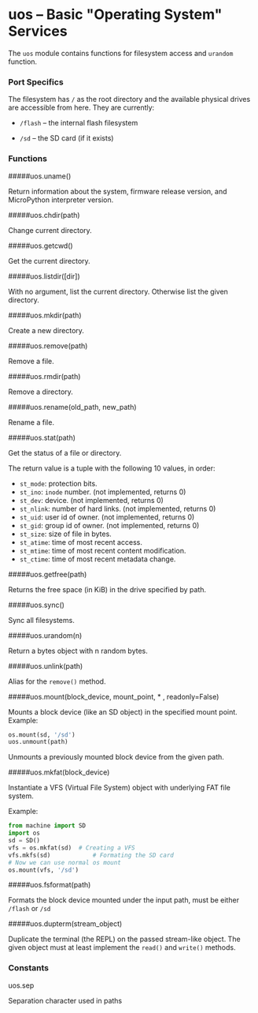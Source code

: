 # uos – Basic "Operating System" Services
The `uos` module contains functions for filesystem access and `urandom` function.

### Port Specifics
The filesystem has `/` as the root directory and the available physical drives are accessible from here. They are currently:

- `/flash` – the internal flash filesystem

- `/sd` – the SD card (if it exists)

### Functions

#####<function>uos.uname()</function>

Return information about the system, firmware release version, and MicroPython interpreter version.

#####<function>uos.chdir(path)</function>

Change current directory.

#####<function>uos.getcwd()</function>

Get the current directory.

#####<function>uos.listdir([dir])</function>

With no argument, list the current directory. Otherwise list the given directory.

#####<function>uos.mkdir(path)</function>

Create a new directory.

#####<function>uos.remove(path)</function>

Remove a file.

#####<function>uos.rmdir(path)</function>

Remove a directory.

#####<function>uos.rename(old_path, new_path)</function>

Rename a file.

#####<function>uos.stat(path)</function>

Get the status of a file or directory.

The return value is a tuple with the following 10 values, in order:

- `st_mode`: protection bits.
- `st_ino`: `inode` number. (not implemented, returns 0)
- `st_dev`: device. (not implemented, returns 0)
- `st_nlink`: number of hard links. (not implemented, returns 0)
- `st_uid`: user id of owner. (not implemented, returns 0)
- `st_gid`: group id of owner. (not implemented, returns 0)
- `st_size`: size of file in bytes.
- `st_atime`: time of most recent access.
- `st_mtime`: time of most recent content modification.
- `st_ctime`: time of most recent metadata change.

#####<function>uos.getfree(path)</function>

Returns the free space (in KiB) in the drive specified by path.

#####<function>uos.sync()</function>

Sync all filesystems.

#####<function>uos.urandom(n)</function>

Return a bytes object with n random bytes.

#####<function>uos.unlink(path)</function>

Alias for the `remove()` method.

#####<function>uos.mount(block_device, mount_point, * , readonly=False)</function>

Mounts a block device (like an SD object) in the specified mount point. Example:

```python
os.mount(sd, '/sd')
uos.unmount(path)
```

Unmounts a previously mounted block device from the given path.

#####<function>uos.mkfat(block_device)</function>

Instantiate a VFS (Virtual File System) object with underlying FAT file system. 


Example:

```python
from machine import SD
import os
sd = SD()
vfs = os.mkfat(sd)	# Creating a VFS 
vfs.mkfs(sd)     		# Formating the SD card
# Now we can use normal os mount
os.mount(vfs, '/sd')

```

#####<function>uos.fsformat(path)</function>

Formats the block device mounted under the input path, must be either ``/flash`` or ``/sd``


#####<function>uos.dupterm(stream_object)</function>

Duplicate the terminal (the REPL) on the passed stream-like object. The given object must at least implement the `read()` and `write()` methods.

### Constants
<constant>uos.sep</constant>

Separation character used in paths

